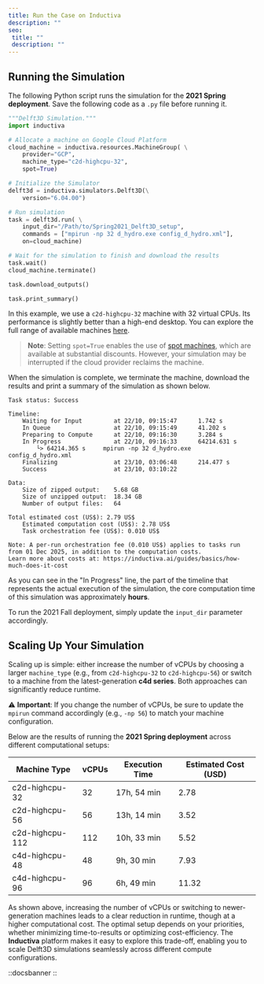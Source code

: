 ```yaml
---
title: Run the Case on Inductiva
description: ""
seo:
 title: ""
 description: ""
---
```


## Running the Simulation
The following Python script runs the simulation for the **2021 Spring deployment**. Save the following code as a `.py` file before running it.

```python
"""Delft3D Simulation."""
import inductiva

# Allocate a machine on Google Cloud Platform
cloud_machine = inductiva.resources.MachineGroup( \
    provider="GCP",
    machine_type="c2d-highcpu-32",
    spot=True)

# Initialize the Simulator
delft3d = inductiva.simulators.Delft3D(\
    version="6.04.00")

# Run simulation
task = delft3d.run( \
    input_dir="/Path/to/Spring2021_Delft3D_setup",
    commands = ["mpirun -np 32 d_hydro.exe config_d_hydro.xml"],
    on=cloud_machine)

# Wait for the simulation to finish and download the results
task.wait()
cloud_machine.terminate()

task.download_outputs()

task.print_summary()
```

In this example, we use a `c2d-highcpu-32` machine with 32 virtual CPUs. Its performance is slightly better than a high-end desktop. You can explore the full range of available machines [here](https://console.inductiva.ai/machine-groups/instance-types).

> **Note**: Setting `spot=True` enables the use of [spot machines](..machines/spot-machines), which are available at substantial discounts.
> However, your simulation may be interrupted if the cloud provider reclaims the machine.

When the simulation is complete, we terminate the machine, download the results and print a summary of the simulation as shown below.

```
Task status: Success

Timeline:
	Waiting for Input         at 22/10, 09:15:47      1.742 s
	In Queue                  at 22/10, 09:15:49      41.202 s
	Preparing to Compute      at 22/10, 09:16:30      3.284 s
	In Progress               at 22/10, 09:16:33      64214.631 s
		└> 64214.365 s     mpirun -np 32 d_hydro.exe config_d_hydro.xml
	Finalizing                at 23/10, 03:06:48      214.477 s
	Success                   at 23/10, 03:10:22

Data:
	Size of zipped output:    5.68 GB
	Size of unzipped output:  18.34 GB
	Number of output files:   64

Total estimated cost (US$): 2.79 US$
	Estimated computation cost (US$): 2.78 US$
	Task orchestration fee (US$): 0.010 US$

Note: A per-run orchestration fee (0.010 US$) applies to tasks run from 01 Dec 2025, in addition to the computation costs.
Learn more about costs at: https://inductiva.ai/guides/basics/how-much-does-it-cost
```

As you can see in the "In Progress" line, the part of the timeline that represents the actual execution of the simulation, the core computation time of this simulation was approximately **hours**.

To run the 2021 Fall deployment, simply update the `input_dir` parameter accordingly.

## Scaling Up Your Simulation
Scaling up is simple: either increase the number of vCPUs by choosing a larger `machine_type` (e.g., from `c2d-highcpu-32` to `c2d-highcpu-56`) or switch to a machine from the latest-generation **c4d series**. Both approaches can significantly reduce runtime.

⚠️ **Important**: If you change the number of vCPUs, be sure to update the `mpirun` command accordingly (e.g., `-np 56`) to match your machine configuration.

Below are the results of running the **2021 Spring deployment** across different computational setups:

| Machine Type      | vCPUs | Execution Time | Estimated Cost (USD)|
|-------------------|-------|----------------|---------------------|
| c2d-highcpu-32    | 32    | 17h, 54 min    | 2.78                |
| c2d-highcpu-56    | 56    | 13h, 14 min    | 3.52                |
| c2d-highcpu-112   | 112   | 10h, 33 min    | 5.52                |
| c4d-highcpu-48    | 48    | 9h, 30 min     | 7.93                |
| c4d-highcpu-96    | 96    | 6h, 49 min     | 11.32               |

As shown above, increasing the number of vCPUs or switching to newer-generation machines leads to a clear reduction in runtime, though at a higher computational cost. The optimal setup depends on your priorities, whether minimizing time-to-results or optimizing cost-efficiency. The **Inductiva** platform makes it easy to explore this trade-off, enabling you to scale Delft3D simulations seamlessly across different compute configurations.

::docsbanner
::

